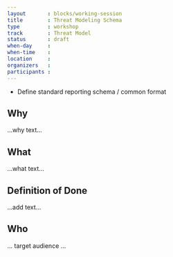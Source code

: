 ```yaml
---
layout       : blocks/working-session
title        : Threat Modeling Schema
type         : workshop
track        : Threat Model
status       : draft
when-day     : 
when-time    : 
location     : 
organizers   :
participants :
---
```


- Define standard reporting schema / common format

## Why

...why text...

## What

...what text...

## Definition of Done

...add text...

## Who

... target audience ...
